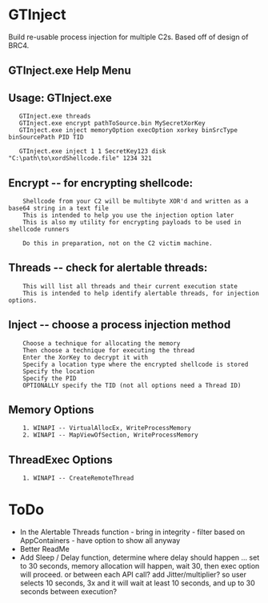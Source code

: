 # GTInject
Build re-usable process injection for multiple C2s. Based off of design of BRC4. 



## GTInject.exe Help Menu

## Usage: GTInject.exe <command> <commandArgs>
       GTInject.exe threads
       GTInject.exe encrypt pathToSource.bin MySecretXorKey
       GTInject.exe inject memoryOption execOption xorkey binSrcType binSourcePath PID TID

       GTInject.exe inject 1 1 SecretKey123 disk "C:\path\to\xordShellcode.file" 1234 321

## Encrypt  -- for encrypting shellcode:
        Shellcode from your C2 will be multibyte XOR'd and written as a base64 string in a text file
        This is intended to help you use the injection option later
        This is also my utility for encrypting payloads to be used in shellcode runners

        Do this in preparation, not on the C2 victim machine.

## Threads  -- check for alertable threads:
        This will list all threads and their current execution state
        This is intended to help identify alertable threads, for injection options.

## Inject   -- choose a process injection method
        Choose a technique for allocating the memory
        Then choose a technique for executing the thread
        Enter the XorKey to decrypt it with
        Specify a location type where the encrypted shellcode is stored 
        Specify the location
        Specify the PID
        OPTIONALLY specify the TID (not all options need a Thread ID)

## Memory Options
        1. WINAPI -- VirtualAllocEx, WriteProcessMemory
        2. WINAPI -- MapViewOfSection, WriteProcessMemory

## ThreadExec Options
        1. WINAPI -- CreateRemoteThread

# ToDo
* In the Alertable Threads function - bring in integrity - filter based on AppContainers - have option to show all anyway
* Better ReadMe
* Add Sleep / Delay function, determine where delay should happen ... set to 30 seconds, memory allocation will happen, wait 30, then exec option will proceed. or between each API call? add Jitter/multiplier? so user selects 10 seconds, 3x and it will wait at least 10 seconds, and up to 30 seconds between execution?
